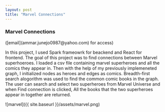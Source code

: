```yaml
---
layout: post
title: "Marvel Connections"
---
```


<h3>Marvel Connections</h3> ([email](ammar.junejo0987@yahoo.com) for access)

<p>In this project, I used Spark frameowrk for beackend and React for frontend. The goal of this project was to find connections between Marvel superhoeroes. I loaded a csv file containing marvel superheroes and all the comics they appear in. Then with the help of my previously implemeneted graph, I initialized nodes as heroes and edges as comics. Breadth-first search alogorithm was used to find the common comic books in the graph. The user can search and select two superheroes from Marvel Universe and when Find connection is clicked, All the books that the two superheroes appear in together are returned.</p>

![marvel]({{ site.baseurl }}/assets/marvel.png)